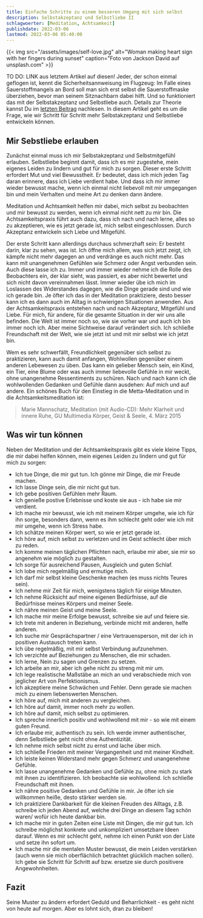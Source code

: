 ```yaml
---
title: Einfache Schritte zu einem besseren Umgang mit sich selbst
description: Selbstakzeptanz und Selbstliebe II
schlagwoerter: [Meditation, Achtsamkeit]
publishdate: 2022-03-06
lastmod: 2022-03-06 05:40:00
---
```


{{< img src="/assets/images/self-love.jpg" alt="Woman making heart sign with her fingers during sunset" caption="Foto von Jackson David auf unsplash.com" >}}

TO DO: LINK aus letztem Artikel auf diesen!
Jeder, der schon einmal geflogen ist, kennt die Sicherheitsannweisung im Flugzeug: Im Falle eines Sauerstoffmangels an Bord soll man sich erst selbst die Sauerstoffmaske überziehen, bevor man seinem Sitznachbarn dabei hilft. Und so funktioniert das mit der Selbstakzeptanz und Selbstliebe auch. Details zur Theorie kannst Du im [letzten Beitrag][1] nachlesen. In diesem Artikel geht es um die Frage, wie wir Schritt für Schritt mehr Selbstakzeptanz und Selbstliebe entwickeln können.


## Mir Sebstliebe erlauben

Zunächst einmal muss ich mir Selbstakzeptanz und Selbstmitgefühl erlauben. Selbstliebe beginnt damit, dass ich es mir zugestehe, mein eigenes Leiden zu lindern und gut für mich zu sorgen. Dieser erste Schritt erfordert Mut und viel Bewusstheit. Er bedeutet, dass ich mich jeden Tag daran erinnere, dass ich Liebe verdient habe. Und dass ich mir immer wieder bewusst mache, wenn ich einmal nicht liebevoll mit mir umgegangen bin und mein Verhalten und meine Art zu denken dann ändere. 

Meditation und Achtsamkeit helfen mir dabei, mich selbst zu beobachten und mir bewusst zu werden, wenn ich einmal nicht nett zu mir bin. Die Achtsamkeitspraxis führt auch dazu, dass ich nach und nach lerne, alles so zu akzeptieren, wie es jetzt gerade ist, mich selbst eingeschlossen. Durch Akzeptanz entwickeln sich Liebe und Mitgefühl. 

Der erste Schritt kann allerdings durchaus schmerzhaft sein: Er besteht darin, klar zu sehen, was ist. Ich öffne mich allem, was sich jetzt zeigt, ich kämpfe nicht mehr dagegen an und verdränge es auch nicht mehr. Das kann mit unangenehmen Gefühlen wie Schmerz oder Angst verbunden sein. Auch diese lasse ich zu. Immer und immer wieder nehme ich die Rolle des Beobachters ein, der klar sieht, was passiert, es aber nicht bewertet und sich nicht davon vereinnahmen lässt. Immer wieder übe ich mich im Loslassen des Widerstandes dagegen, wie die Dinge gerade sind und wie ich gerade bin. Je öfter ich das in der Meditation praktiziere, desto besser kann ich es dann auch im Alltag in schwierigen Situationen anwenden. Aus der Achtsamkeitspraxis entstehen nach und nach Akzeptanz, Mitgefühl und Liebe. Für mich, für andere, für die gesamte Situation in der wir uns alle befinden. Die Welt ist immer noch so, wie sie vorher war und auch ich bin immer noch ich. Aber meine Sichtweise darauf verändert sich. Ich schließe Freundschaft mit der Welt, wie sie jetzt ist und mit mir selbst wie ich jetzt bin.

Wem es sehr schwerfällt, Freundlichkeit gegenüber sich selbst zu praktizieren, kann auch damit anfangen, Wohlwollen gegenüber einem anderen Lebewesen zu üben. Das kann ein gelieber Mensch sein, ein Kind, ein Tier, eine Blume oder was auch immer liebevolle Gefühle in mir weckt, ohne unangenehme Ressentiments zu schüren. Nach und nach kann ich die wohlwollenden Gedanken und Gefühle dann ausdehen: Auf mich und auf andere. Ein schönes Buch für den Einstieg in die Metta-Meditation und in die Achtsamkeitsmeditation ist:

> Marie Mannschatz, Meditation (mit Audio-CD): Mehr Klarheit und innere Ruhe, GU Multimedia Körper, Geist & Seele, 4. März 2015 


## Was wir tun können 

Neben der Meditation und der Achtsamkeitspraxis gibt es viele kleine Tipps, die mir dabei helfen können, mein eigenes Leiden zu lindern und gut für mich zu sorgen:
- Ich tue Dinge, die mir gut tun. Ich gönne mir Dinge, die mir Freude machen.
- Ich lasse Dinge sein, die mir nicht gut tun.
- Ich gebe positiven Gefühlen mehr Raum.
- Ich genieße postive Erlebnisse und koste sie aus - ich habe sie mir verdient.
- Ich mache mir bewusst, wie ich mit meinem Körper umgehe, wie ich für ihn sorge, besonders dann, wenn es ihm schlecht geht oder wie ich mit mir umgehe, wenn ich Stress habe.
- Ich schätze meinen Körper wert, so wie er jetzt gerade ist.
- Ich höre auf, mich selbst zu verletzen und im Geist schlecht über mich zu reden.
- Ich komme meinen täglichen Pflichten nach, erlaube mir aber, sie mir so angenehm wie möglich zu gestalten.
- Ich sorge für ausreichend Pausen, Ausgleich und guten Schlaf.
- Ich lobe mich regelmäßig und ermutige mich.
- Ich darf mir selbst kleine Geschenke machen (es muss nichts Teures sein).
- Ich nehme mir Zeit für mich, wenigstens täglich für einige Minuten.
- Ich nehme Rücksicht auf meine eigenen Bedürfnisse, auf die Bedürfnisse meines Körpers und meiner Seele.
- Ich nähre meinen Geist und meine Seele.
- Ich mache mir meine Erfolge bewusst, schreibe sie auf und feiere sie.
- Ich trete mit anderen in Beziehung, verbinde micht mit anderen, helfe anderen.
- Ich suche mir Gesprächspartner / eine Vertrauensperson, mit der ich in positiven Austausch treten kann.
- Ich übe regelmäßig, mit mir selbst Verbindung aufzunehmen.
- Ich verzichte auf Beziehungen zu Menschen, die mir schaden.
- Ich lerne, Nein zu sagen und Grenzen zu setzen.
- Ich arbeite an mir, aber ich gehe nicht zu streng mit mir um.
- Ich lege realistische Maßstäbe an mich an und verabschiede mich von jeglicher Art von Perfektionismus.
- Ich akzeptiere meine Schwächen und Fehler. Denn gerade sie machen mich zu einem liebenswerten Menschen.
- Ich höre auf, mich mit anderen zu vergleichen.
- Ich höre auf damit, immer noch mehr zu wollen.
- Ich höre auf damit, mich selbst zu optimieren.
- Ich spreche innerlich positiv und wohlwollend mit mir - so wie mit einem guten Freund.
- Ich erlaube mir, authentisch zu sein. Ich werde immer authentischer, denn Selbstliebe geht nicht ohne Authentizität.
- Ich nehme mich selbst nicht zu ernst und lache über mich.
- Ich schließe Frieden mit meiner Vergangenheit und mit meiner Kindheit.
- Ich leiste keinen Widerstand mehr gegen Schmerz und unangenehme Gefühle.
- Ich lasse unangenehme Gedanken und Gefühle zu, ohne mich zu stark mit ihnen zu identifizieren. Ich beobachte sie wohlwollend. Ich schließe Freundschaft mit ihnen.
- Ich nähre positive Gedanken und Gefühle in mir. Je öfter ich sie willkommen heiße, desto stärker werden sie.
- Ich praktiziere Dankbarkeit für die kleinen Freuden des Alltags, z.B. schreibe ich jeden Abend auf, welche drei Dinge an diesem Tag schön waren/ wofür ich heute dankbar bin.
- Ich mache mir in guten Zeiten eine Liste mit Dingen, die mir gut tun. Ich schreibe möglichst konkrete und unkompliziert umsetzbare Ideen darauf. Wenn es mir schlecht geht, nehme ich einen Punkt von der Liste und setze ihn sofort um.
- Ich mache mir die mentalen Muster bewusst, die mein Leiden verstärken (auch wenn sie mich oberflächlich betrachtet glücklich machen sollen). Ich gebe sie Schritt für Schritt auf bzw. ersetze sie durch positivere Angewohnheiten.


## Fazit

Seine Muster zu ändern erfordert Geduld und Beharrlichkeit - es geht nicht von heute auf morgen. Aber es lohnt sich, dran zu bleiben!



[1]: /artikel/2021/selbstakzeptanz/

